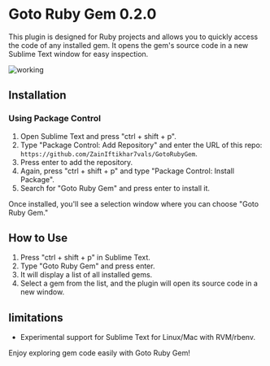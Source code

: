 # Goto Ruby Gem 0.2.0

This plugin is designed for Ruby projects and allows you to quickly access the code of any installed gem. It opens the gem's source code in a new Sublime Text window for easy inspection.

![working](https://github.com/ZainIftikhar7vals/GotoRubyGem/assets/88649907/f23eeb13-061b-4e27-a7f5-a5d35d7e5933)


## Installation

### Using Package Control
1. Open Sublime Text and press "ctrl + shift + p".
2. Type "Package Control: Add Repository" and enter the URL of this repo: `https://github.com/ZainIftikhar7vals/GotoRubyGem`.
3. Press enter to add the repository.
4. Again, press "ctrl + shift + p" and type "Package Control: Install Package".
5. Search for "Goto Ruby Gem" and press enter to install it.

Once installed, you'll see a selection window where you can choose "Goto Ruby Gem."

## How to Use

1. Press "ctrl + shift + p" in Sublime Text.
2. Type "Goto Ruby Gem" and press enter.
3. It will display a list of all installed gems.
4. Select a gem from the list, and the plugin will open its source code in a new window.

## limitations
* Experimental support for Sublime Text for Linux/Mac with RVM/rbenv.

Enjoy exploring gem code easily with Goto Ruby Gem!
